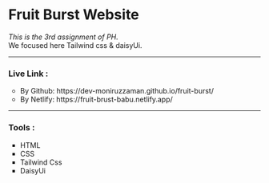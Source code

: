 # Fruit Burst Website

<em>This is the 3rd assignment of PH.</em>  
We focused here Tailwind css & daisyUi.

<hr>
<h3>
  Live Link :
</h3>
<ul type="circle">
    <li>By Github: https://dev-moniruzzaman.github.io/fruit-burst/</li>
    <li>By Netlify: https://fruit-brust-babu.netlify.app/ </li>
</ul>
<hr>
<h3>
Tools :
</h3>
<ul type="square">
<li>HTML</li>
<li>CSS</li>
<li>Tailwind Css</li>
<li>DaisyUi</li>
</ul>
